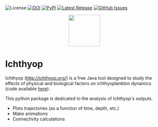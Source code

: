 ![License](https://img.shields.io/github/license/ichthyop/ichthyop-python)
[![DOI](https://zenodo.org/badge/286680975.svg)](https://zenodo.org/badge/latestdoi/286680975)
[![PyPI](https://img.shields.io/pypi/v/ichthyop)](https://pypi.org/project/ichthyop/)
[![Latest Release](https://img.shields.io/github/release/ichthyop/ichthyop-python)](https://github.com/ichthyop/ichthyop-python/releases)
[![GitHub Issues](https://img.shields.io/github/issues/ichthyop/ichthyop-python)](https://github.com/ichthyop/ichthyop-python/issues)

<div align="center">
    <img src="https://avatars1.githubusercontent.com/u/69504072?s=400&u=8766ef42c78a1fbf1930e756d7b9e530dec69d19&v=4" width=100>
</div>

# Ichthyop

Ichthyop (http://ichthyop.org/) is a free Java tool designed to study the effects of physical and biological factors on ichthyoplankton dynamics (code available [here](https://github.com/ichthyop/ichthyop)).

This python package is dedicated to the analysis of Ichthyop's outputs.
- Plots trajectories (as a function of time, depth, etc.)
- Make animations
- Connectivity calculations
